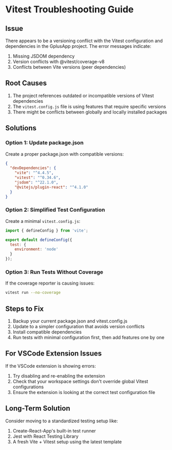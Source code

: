 # Vitest Troubleshooting Guide

## Issue

There appears to be a versioning conflict with the Vitest configuration and dependencies in the GplusApp project. The error messages indicate:

1. Missing JSDOM dependency
2. Version conflicts with @vitest/coverage-v8
3. Conflicts between Vite versions (peer dependencies)

## Root Causes

1. The project references outdated or incompatible versions of Vitest dependencies
2. The `vitest.config.js` file is using features that require specific versions
3. There might be conflicts between globally and locally installed packages

## Solutions

### Option 1: Update package.json

Create a proper package.json with compatible versions:

```json
{
  "devDependencies": {
    "vite": "^4.4.5",
    "vitest": "^0.34.6",
    "jsdom": "^22.1.0",
    "@vitejs/plugin-react": "^4.1.0"
  }
}
```

### Option 2: Simplified Test Configuration

Create a minimal `vitest.config.js`:

```js
import { defineConfig } from 'vite';

export default defineConfig({
  test: {
    environment: 'node'
  }
});
```

### Option 3: Run Tests Without Coverage

If the coverage reporter is causing issues:

```bash
vitest run --no-coverage
```

## Steps to Fix

1. Backup your current package.json and vitest.config.js
2. Update to a simpler configuration that avoids version conflicts
3. Install compatible dependencies
4. Run tests with minimal configuration first, then add features one by one

## For VSCode Extension Issues

If the VSCode extension is showing errors:

1. Try disabling and re-enabling the extension
2. Check that your workspace settings don't override global Vitest configurations
3. Ensure the extension is looking at the correct test configuration file

## Long-Term Solution

Consider moving to a standardized testing setup like:

1. Create-React-App's built-in test runner
2. Jest with React Testing Library
3. A fresh Vite + Vitest setup using the latest template